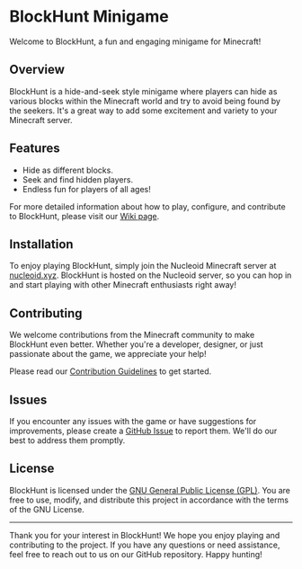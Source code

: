# BlockHunt Minigame

Welcome to BlockHunt, a fun and engaging minigame for Minecraft! 

## Overview

BlockHunt is a hide-and-seek style minigame where players can hide as various blocks within the Minecraft world and try to avoid being found by the seekers. It's a great way to add some excitement and variety to your Minecraft server.

## Features

- Hide as different blocks.
- Seek and find hidden players.
- Endless fun for players of all ages!

For more detailed information about how to play, configure, and contribute to BlockHunt, please visit our [Wiki page](https://github.com/NucleoidMC/BlockHunt/wiki).

## Installation

To enjoy playing BlockHunt, simply join the Nucleoid Minecraft server at [nucleoid.xyz](https://nucleoid.xyz). BlockHunt is hosted on the Nucleoid server, so you can hop in and start playing with other Minecraft enthusiasts right away!

## Contributing

We welcome contributions from the Minecraft community to make BlockHunt even better. Whether you're a developer, designer, or just passionate about the game, we appreciate your help!

Please read our [Contribution Guidelines](https://github.com/NucleoidMC/BlockHunt/wiki) to get started.

## Issues

If you encounter any issues with the game or have suggestions for improvements, please create a [GitHub Issue](https://github.com/NucleoidMC/BlockHunt/issues) to report them. We'll do our best to address them promptly.

## License

BlockHunt is licensed under the [GNU General Public License (GPL)](LICENSE). You are free to use, modify, and distribute this project in accordance with the terms of the GNU License.

---

Thank you for your interest in BlockHunt! We hope you enjoy playing and contributing to the project. If you have any questions or need assistance, feel free to reach out to us on our GitHub repository. Happy hunting!


